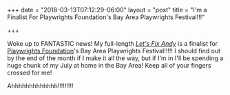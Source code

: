 +++
date = "2018-03-13T07:12:29-06:00"
layout = "post"
title = "I'm a Finalist For Playwrights Foundation's Bay Area Playwrights Festival!!!"

+++

Woke up to FANTASTIC news! My full-length [*Let's Fix Andy*](https://newplayexchange.org/plays/119863/lets-fix-andy) is a finalist for [Playwrights Foundation](http://bayareaplaywrightsfestival.org/)'s Bay Area Playwrights Festival!!!!! I should find out by the end of the month if I make it all the way, but if I'm in I'll be spending a huge chunk of my July at home in the Bay Area! Keep all of your fingers crossed for me!

Ahhhhhhhhhhhhh!!!!!!!!!